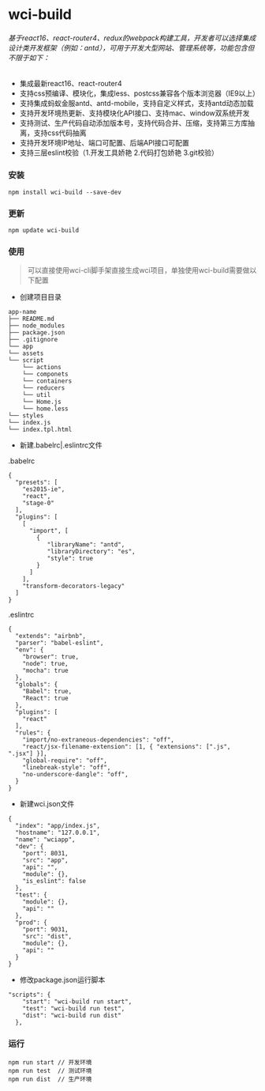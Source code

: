 # wci-build

###### 基于react16、react-router4、redux的webpack构建工具，开发者可以选择集成设计类开发框架（例如：antd），可用于开发大型网站、管理系统等，功能包含但不限于如下：

* 集成最新react16、react-router4
* 支持css预编译、模块化，集成less、postcss兼容各个版本浏览器（IE9以上）
* 支持集成蚂蚁金服antd、antd-mobile，支持自定义样式，支持antd动态加载
* 支持开发环境热更新、支持模块化API接口、支持mac、window双系统开发
* 支持测试、生产代码自动添加版本号，支持代码合并、压缩，支持第三方库抽离，支持css代码抽离
* 支持开发环境IP地址、端口可配置、后端API接口可配置
* 支持三层eslint校验（1.开发工具娇艳 2.代码打包娇艳 3.git校验）

### 安装

```
npm install wci-build --save-dev
```

### 更新

```
npm update wci-build
```

### 使用
> 可以直接使用wci-cli脚手架直接生成wci项目，单独使用wci-build需要做以下配置

* 创建项目目录

```
app-name
├── README.md
├── node_modules
├── package.json
├── .gitignore
└── app
└── assets
└── script
    └── actions
    └── componets
    └── containers
    └── reducers
    └── util
    └── Home.js
    └── home.less
└── styles
└── index.js
└── index.tpl.html
```
* 新建.babelrc|.eslintrc文件

.babelrc

```
{
  "presets": [
    "es2015-ie",
    "react",
    "stage-0"
  ],
  "plugins": [
    [
      "import", [
        {
           "libraryName": "antd",
           "libraryDirectory": "es",
           "style": true
        }
      ]
    ],
    "transform-decorators-legacy"
  ]
}
```

.eslintrc

```
{
  "extends": "airbnb",
  "parser": "babel-eslint",
  "env": {
    "browser": true,
    "node": true,
    "mocha": true
  },
  "globals": {
    "Babel": true,
    "React": true
  },
  "plugins": [
    "react"
  ],
  "rules": {
    "import/no-extraneous-dependencies": "off",
    "react/jsx-filename-extension": [1, { "extensions": [".js", ".jsx"] }],
    "global-require": "off",
    "linebreak-style": "off",
    "no-underscore-dangle": "off",
  }
}
```

* 新建wci.json文件

```
{
  "index": "app/index.js",
  "hostname": "127.0.0.1",
  "name": "wciapp",
  "dev": {
    "port": 8031,
    "src": "app",
    "api": "",
    "module": {},
    "is_eslint": false
  },
  "test": {
    "module": {},
    "api": ""
  },
  "prod": {
    "port": 9031,
    "src": "dist",
    "module": {},
    "api": ""
  }
}
```

* 修改package.json运行脚本

```
"scripts": {
    "start": "wci-build run start",
    "test": "wci-build run test",
    "dist": "wci-build run dist"
  },
```

### 运行

```
npm run start // 开发环境
npm run test  // 测试环境
npm run dist  // 生产环境
```
